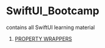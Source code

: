 # SwiftUI_Bootcamp
contains all SwiftUI learning material

1. [PROPERTY WRAPPERS](./SwiftUI_Bootcamp/propertyWrappers)

